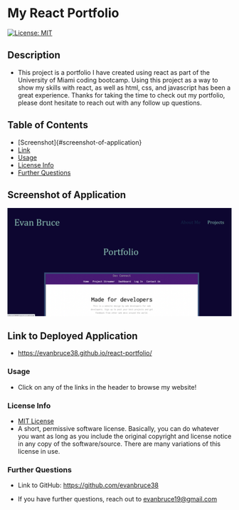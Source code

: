 # My React Portfolio
  [![License: MIT](https://img.shields.io/badge/License-MIT-yellow.svg)](https://opensource.org/licenses/MIT)
  
  ## Description
  
  * This project is a portfolio I have created using react as part of the University of Miami coding bootcamp. Using this project as a way to show my skills with react, as well as html, css, and javascript has been a great experience. Thanks for taking the time to check out my portfolio, please dont hesitate to reach out with any follow up questions.

  ## Table of Contents
  * [Screenshot]{#screenshot-of-application}
  * [Link](#link-to-deployed-application)
  * [Usage](#usage)
  * [License Info](#license-info)
  * [Further Questions](#further-questions)

  ## Screenshot of Application

  ![screenshot](./src/assets/Screenshot_20221027_104144.png)

  ## Link to Deployed Application

  * https://evanbruce38.github.io/react-portfolio/

  ### Usage

  * Click on any of the links in the header to browse my website!

  ### License Info
  * [MIT License](https://opensource.org/licenses/MIT)
  * A short, permissive software license. Basically, you can do whatever you want as long as you include the original copyright and license notice in any copy of the software/source.  There are many variations of this license in use.
  

  ### Further Questions

  * Link to GitHub: https://github.com/evanbruce38

  * If you have further questions, reach out to evanbruce19@gmail.com